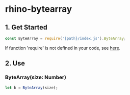 # rhino-bytearray

## 1. Get Started
```javascript
const ByteArray = require('{path}/index.js').ByteArray;
```
If function 'require' is not defined in your code, see <a href="https://github.com/NoBrain0917/Rhino-in-require">here</a>.

## 2. Use
### ByteArray(size: Number)
```javascript
let b = ByteArray(size);
```
